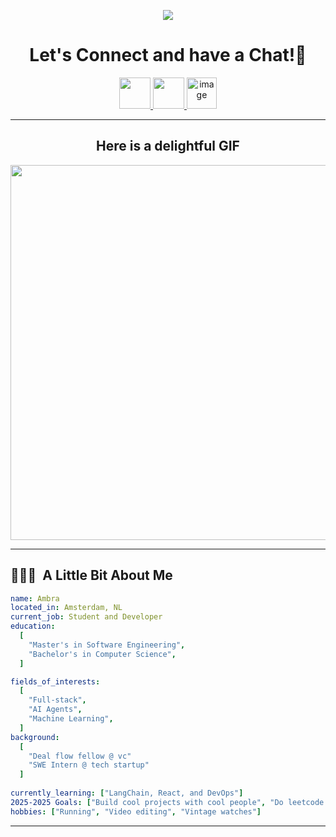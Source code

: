 <p align="center">
  <img src="https://capsule-render.vercel.app/api?text=Welcome!🚀&animation=fadeIn&type=waving&color=gradient&height=100"/>
</p>

<h1 align="center">
  Let's Connect and have a Chat!💬
</h1>

<p align="center">
<a href="https://ambra-portfolio.onrender.com/">
  <img height="50" src="https://user-images.githubusercontent.com/46517096/166972883-f5f1d88c-0246-4374-88ac-ded0f2cf0699.png"/>
</a>
<a href="https://www.linkedin.com/in/ambra-m-b897bb23b/">
  <img height="50" src="https://user-images.githubusercontent.com/46517096/166973395-19676cd8-f8ec-4abf-83ff-da8243505b82.png"/>
</a>
<a href="mailto:mihuambra@gmail.com">
  <img height="50" <img width="48" height="48" alt="image" src="https://github.com/user-attachments/assets/df133eaa-ed64-4fb2-b499-f96649320dec"/>
</a>
</p>

---

<div align="center">

## Here is a delightful GIF  

<img src="https://media.giphy.com/media/v1.Y2lkPTc5MGI3NjExdTJpODZwZWNheHYzOTRwcHM3ajh5bWpxenpwM2VhM3NsdWVwMG83diZlcD12MV9naWZzX3NlYXJjaCZjdD1n/JqmupuTVZYaQX5s094/giphy.gif" width="600"/>

</div>

---

<h2> 👩🏻‍💻 &nbsp;A Little Bit About Me</h2>

```yaml
name: Ambra 
located_in: Amsterdam, NL
current_job: Student and Developer
education:
  [
    "Master's in Software Engineering",
    "Bachelor's in Computer Science",
  ]

fields_of_interests:
  [
    "Full-stack",
    "AI Agents",
    "Machine Learning",
  ]
background:
  [
    "Deal flow fellow @ vc"
    "SWE Intern @ tech startup"
  ]
  
currently_learning: ["LangChain, React, and DevOps"]
2025-2025 Goals: ["Build cool projects with cool people", "Do leetcode and get a job lol"]
hobbies: ["Running", "Video editing", "Vintage watches"]
```
  
---  



